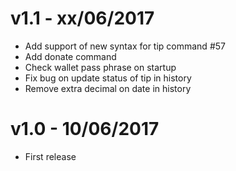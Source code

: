 # v1.1 - xx/06/2017
- Add support of new syntax for tip command #57
- Add donate command
- Check wallet pass phrase on startup
- Fix bug on update status of tip in history
- Remove extra decimal on date in history

# v1.0 - 10/06/2017
- First release
